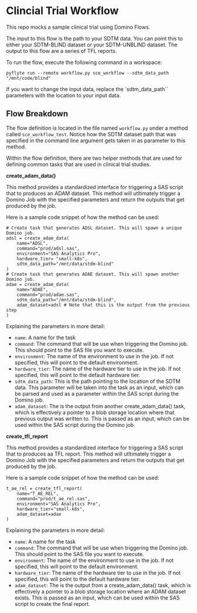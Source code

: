 # Clincial Trial Workflow

This repo mocks a sample clinical trial using Domino Flows. 

The input to this flow is the path to your SDTM data. You can point this to either your SDTM-BLIND dataset or your SDTM-UNBLIND dataset. The output to this flow are a series of TFL reports.

To run the flow, execute the following command in a workspace: 

```
pyflyte run --remote workflow.py sce_workflow --sdtm_data_path "/mnt/code/blind"
```

If you want to change the input data, replace the `sdtm_data_path`` parameters with the location to your input data.

## Flow Breakdown

The flow definition is located in the file named `workflow.py` under a method called `sce_workflow_test`. Notice how the SDTM dataset path that was specified in the command line argument gets taken in as parameter to this method.

Within the flow definition, there are two helper methods that are used for defining common tasks that are used in clinical trial studies.

**create_adam_data()**

This method provides a standardized interface for triggering a SAS script that to produces an ADAM dataset. This method will utltimately trigger a Domino Job with the specified parameters and return the outputs that get produced by the job. 

Here is a sample code snippet of how the method can be used:

```
# Create task that generates ADSL dataset. This will spawn a unique Domino job.
adsl = create_adam_data(
    name="ADSL", 
    command="prod/adsl.sas", 
    environment="SAS Analytics Pro", 
    hardware_tier= "small-k8s", 
    sdtm_data_path="/mnt/data/stdm-blind"
)
# Create task that generates ADAE dataset. This will spawn another Domino job.
adae = create_adam_data(
    name="ADAE", 
    command="prod/adae.sas", 
    sdtm_data_path="/mnt/data/stdm-blind", 
    adam_dataset=adsl # Note that this is the output from the previous step
)
```
Explaining the parameters in more detail:

- `name`: A name for the task
- `command`: The command that will be use when triggering the Domino job. This should point to the SAS file you want to execute.
- `environment`: The name of the environment to use in the job. If not specified, this will point to the default environment.
- `hardware_tier`: The name of the hardware tier to use in the job. If not specified, this will point to the default hardware tier.
- `sdtm_data_path`: This is the path pointing to the location of the SDTM data. This parameter will be taken into the task as an input, which can be parsed and used as a parameter within the SAS script during the Domino job.
- `adam_dataset`: The is the output from another create_adam_data() task, which is effectively a pointer to a blob storage location where that previous output was written to. This is passed as an input, which can be used within the SAS script during the Domino job.

**create_tfl_report**

This method provides a standardized interface for triggering a SAS script that to produces aa TFL report. This method will utltimately trigger a Domino Job with the specified parameters and return the outputs that get produced by the job. 

Here is a sample code snippet of how the method can be used:

```
t_ae_rel = create_tfl_report(
    name="T_AE_REL", 
    command="prod/t_ae_rel.sas", 
    environment="SAS Analytics Pro",  
    hardware_tier="small-k8s",
    adam_dataset=adae
)
```
Explaining the parameters in more detail:

- `name`: A name for the task
- `command`: The command that will be use when triggering the Domino job. This should point to the SAS file you want to execute.
- `environment`: The name of the environment to use in the job. If not specified, this will point to the default environment.
- `hardware_tier`: The name of the hardware tier to use in the job. If not specified, this will point to the default hardware tier.
- `adam_dataset`: The is the output from a create_adam_data() task, which is effectively a pointer to a blob storage location where an ADAM dataset exists. This is passed as an input, which can be used within the SAS script to create the final report.